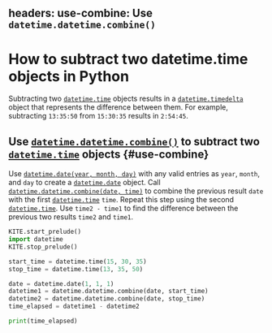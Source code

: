 headers:
  use-combine: Use `datetime.datetime.combine()`
---
# How to subtract two datetime.time objects in Python
Subtracting two [`datetime.time`](kite-sym:datetime.time) objects results in a [`datetime.timedelta`](kite-sym:datetime.timedelta) object that represents the difference between them. For example, subtracting `13:35:50` from `15:30:35` results in `2:54:45`.

## Use [`datetime.datetime.combine()`](kite-sym:datetime.datetime.combine) to subtract two [`datetime.time`](kite-sym:datetime.time) objects {#use-combine}
Use [`datetime.date(year, month, day)`](kite-sym:datetime.date) with any valid entries as `year`, `month`, and `day` to create a [`datetime.date`](kite-sym:datetime.date) object. Call [`datetime.datetime.combine(date, time)`](kite-sym:datetime.datetime.combine) to combine the previous result `date` with the first [`datetime.time`](kite-sym:datetime.time) `time`. Repeat this step using the second [`datetime.time`](kite-sym:datetime.time). Use `time2 - time1` to find the difference between the previous two results `time2` and `time1`.

```python
KITE.start_prelude()
import datetime
KITE.stop_prelude()

start_time = datetime.time(15, 30, 35)
stop_time = datetime.time(13, 35, 50)

date = datetime.date(1, 1, 1)
datetime1 = datetime.datetime.combine(date, start_time)
datetime2 = datetime.datetime.combine(date, stop_time)
time_elapsed = datetime1 - datetime2

print(time_elapsed)
```
